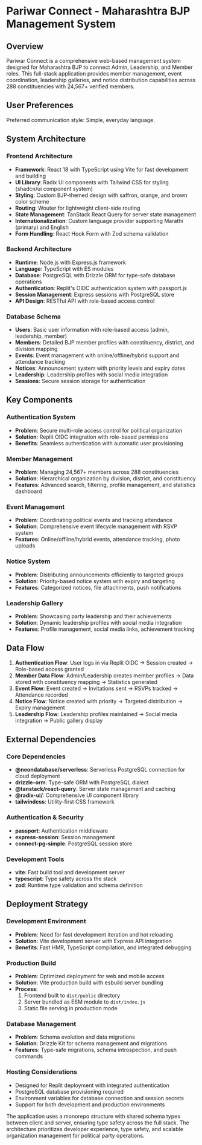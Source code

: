 # Pariwar Connect - Maharashtra BJP Management System

## Overview

Pariwar Connect is a comprehensive web-based management system designed for Maharashtra BJP to connect Admin, Leadership, and Member roles. This full-stack application provides member management, event coordination, leadership galleries, and notice distribution capabilities across 288 constituencies with 24,567+ verified members.

## User Preferences

Preferred communication style: Simple, everyday language.

## System Architecture

### Frontend Architecture
- **Framework**: React 18 with TypeScript using Vite for fast development and building
- **UI Library**: Radix UI components with Tailwind CSS for styling (shadcn/ui component system)
- **Styling**: Custom BJP-themed design with saffron, orange, and brown color scheme
- **Routing**: Wouter for lightweight client-side routing
- **State Management**: TanStack React Query for server state management
- **Internationalization**: Custom language provider supporting Marathi (primary) and English
- **Form Handling**: React Hook Form with Zod schema validation

### Backend Architecture
- **Runtime**: Node.js with Express.js framework
- **Language**: TypeScript with ES modules
- **Database**: PostgreSQL with Drizzle ORM for type-safe database operations
- **Authentication**: Replit's OIDC authentication system with passport.js
- **Session Management**: Express sessions with PostgreSQL store
- **API Design**: RESTful API with role-based access control

### Database Schema
- **Users**: Basic user information with role-based access (admin, leadership, member)
- **Members**: Detailed BJP member profiles with constituency, district, and division mapping
- **Events**: Event management with online/offline/hybrid support and attendance tracking
- **Notices**: Announcement system with priority levels and expiry dates
- **Leadership**: Leadership profiles with social media integration
- **Sessions**: Secure session storage for authentication

## Key Components

### Authentication System
- **Problem**: Secure multi-role access control for political organization
- **Solution**: Replit OIDC integration with role-based permissions
- **Benefits**: Seamless authentication with automatic user provisioning

### Member Management
- **Problem**: Managing 24,567+ members across 288 constituencies
- **Solution**: Hierarchical organization by division, district, and constituency
- **Features**: Advanced search, filtering, profile management, and statistics dashboard

### Event Management
- **Problem**: Coordinating political events and tracking attendance
- **Solution**: Comprehensive event lifecycle management with RSVP system
- **Features**: Online/offline/hybrid events, attendance tracking, photo uploads

### Notice System
- **Problem**: Distributing announcements efficiently to targeted groups
- **Solution**: Priority-based notice system with expiry and targeting
- **Features**: Categorized notices, file attachments, push notifications

### Leadership Gallery
- **Problem**: Showcasing party leadership and their achievements
- **Solution**: Dynamic leadership profiles with social media integration
- **Features**: Profile management, social media links, achievement tracking

## Data Flow

1. **Authentication Flow**: User logs in via Replit OIDC → Session created → Role-based access granted
2. **Member Data Flow**: Admin/Leadership creates member profiles → Data stored with constituency mapping → Statistics generated
3. **Event Flow**: Event created → Invitations sent → RSVPs tracked → Attendance recorded
4. **Notice Flow**: Notice created with priority → Targeted distribution → Expiry management
5. **Leadership Flow**: Leadership profiles maintained → Social media integration → Public gallery display

## External Dependencies

### Core Dependencies
- **@neondatabase/serverless**: Serverless PostgreSQL connection for cloud deployment
- **drizzle-orm**: Type-safe ORM with PostgreSQL dialect
- **@tanstack/react-query**: Server state management and caching
- **@radix-ui/**: Comprehensive UI component library
- **tailwindcss**: Utility-first CSS framework

### Authentication & Security
- **passport**: Authentication middleware
- **express-session**: Session management
- **connect-pg-simple**: PostgreSQL session store

### Development Tools
- **vite**: Fast build tool and development server
- **typescript**: Type safety across the stack
- **zod**: Runtime type validation and schema definition

## Deployment Strategy

### Development Environment
- **Problem**: Need for fast development iteration and hot reloading
- **Solution**: Vite development server with Express API integration
- **Benefits**: Fast HMR, TypeScript compilation, and integrated debugging

### Production Build
- **Problem**: Optimized deployment for web and mobile access
- **Solution**: Vite production build with esbuild server bundling
- **Process**: 
  1. Frontend built to `dist/public` directory
  2. Server bundled as ESM module to `dist/index.js`
  3. Static file serving in production mode

### Database Management
- **Problem**: Schema evolution and data migrations
- **Solution**: Drizzle Kit for schema management and migrations
- **Features**: Type-safe migrations, schema introspection, and push commands

### Hosting Considerations
- Designed for Replit deployment with integrated authentication
- PostgreSQL database provisioning required
- Environment variables for database connection and session secrets
- Support for both development and production environments

The application uses a monorepo structure with shared schema types between client and server, ensuring type safety across the full stack. The architecture prioritizes developer experience, type safety, and scalable organization management for political party operations.